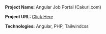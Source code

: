 **Project Name:** Angular Job Portal (Cakuri.com)

**Project URL:** [Click Here](http://angularjobportal.skmiraj.online/)

**Technologies:** Angular, PHP, Tailwindcss
